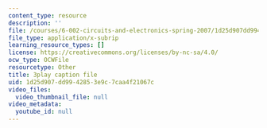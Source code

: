 ```yaml
---
content_type: resource
description: ''
file: /courses/6-002-circuits-and-electronics-spring-2007/1d25d907dd9942853e9c7caa4f21067c_V0z_f7qxLcY.srt
file_type: application/x-subrip
learning_resource_types: []
license: https://creativecommons.org/licenses/by-nc-sa/4.0/
ocw_type: OCWFile
resourcetype: Other
title: 3play caption file
uid: 1d25d907-dd99-4285-3e9c-7caa4f21067c
video_files:
  video_thumbnail_file: null
video_metadata:
  youtube_id: null
---
```

